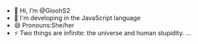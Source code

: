 - 👋 Hi, I’m @GioohS2
- 🌱 I'm developing in the JavaScript language
- 😄 Pronouns:She/her
- ⚡ Two things are infinite: the universe and human stupidity. ...

<!---
GioohS2/GioohS2 is a ✨ special ✨ repository because its `README.md` (this file) appears on your GitHub profile.
You can click the Preview link to take a look at your changes.
--->
